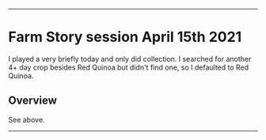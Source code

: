 
***

# Farm Story session April 15th 2021

I played a very briefly today and only did collection. I searched for another 4+ day crop besides Red Quinoa but didn't find one, so I defaulted to Red Quinoa.

## Overview

See above.

***

